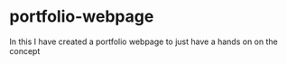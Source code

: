 # portfolio-webpage
In this I have created a portfolio webpage to just have a hands on on the concept
